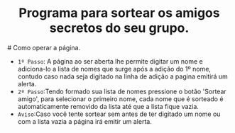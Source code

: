 <h1 align="center"> Programa para sortear os amigos secretos do seu grupo.</h1>
# Como operar a página.

- `1º Passo`: A página ao ser aberta lhe permite digitar um nome e adiciona-lo a lista de nomes que surge após a adição do 1º  nome, contudo caso nada seja digitado na linha de adição a pagina emitirá um alerta.
- `2º Passo`:Tendo formado sua lista de nomes pressione o botão 'Sortear amigo', para selecionar o primeiro nome, cada nome que é sorteado é automaticamente removido da lista até que a lista fique vazia.
- `Aviso`:Caso você tente sortear sem antes de ter digitado um nome ou com a lista vazia a página irá emitir um alerta.
